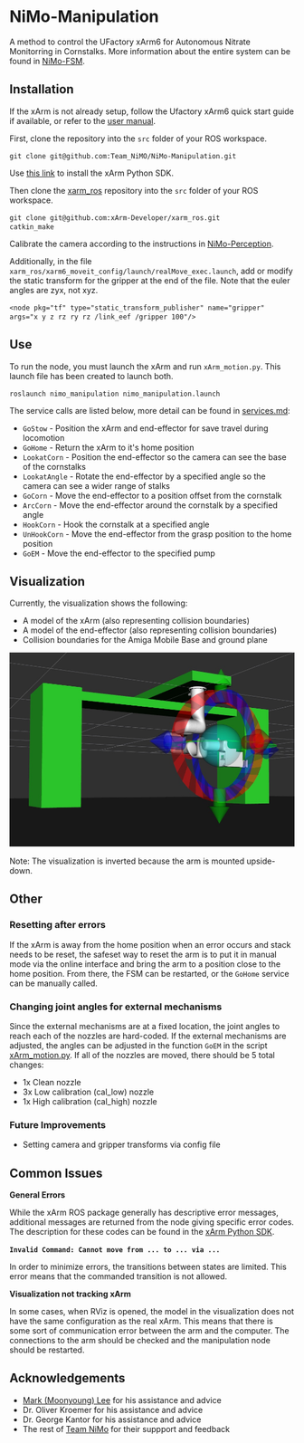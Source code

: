 # NiMo-Manipulation
A method to control the UFactory xArm6 for Autonomous Nitrate Monitorring in Cornstalks. More information about the entire system can be found in [NiMo-FSM](https://github.com/Team-NiMO/NiMo-FSM).

## Installation
If the xArm is not already setup, follow the Ufactory xArm6 quick start guide if available, or refer to the [user manual](http://download.ufactory.cc/xarm/en/xArm%20User%20Manual.pdf?v=1578910898247).

First, clone the repository into the `src` folder of your ROS workspace.
```
git clone git@github.com:Team_NiMO/NiMo-Manipulation.git
```

Use [this link](https://github.com/xArm-Developer/xArm-Python-SDK) to install the xArm Python SDK.

Then clone the [xarm_ros](https://github.com/xArm-Developer/xarm_ros) repository into the `src` folder of your ROS workspace.

```
git clone git@github.com:xArm-Developer/xarm_ros.git
catkin_make
```

Calibrate the camera according to the instructions in [NiMo-Perception](https://github.com/Team-NiMO/NiMo-Perception_v2/blob/main/docs/calibration.md).

Additionally, in the file `xarm_ros/xarm6_moveit_config/launch/realMove_exec.launch`, add or modify the static transform for the gripper at the end of the file. Note that the euler angles are zyx, not xyz.

```
<node pkg="tf" type="static_transform_publisher" name="gripper" args="x y z rz ry rz /link_eef /gripper 100"/>
```

## Use
To run the node, you must launch the xArm and run `xArm_motion.py`. This launch file has been created to launch both.

```
roslaunch nimo_manipulation nimo_manipulation.launch
```

The service calls are listed below, more detail can be found in [services.md](/docs/services.md):
- `GoStow` - Position the xArm and end-effector for save travel during locomotion
- `GoHome` - Return the xArm to it's home position
- `LookatCorn` - Position the end-effector so the camera can see the base of the cornstalks
- `LookatAngle` - Rotate the end-effector by a specified angle so the camera can see a wider range of stalks
- `GoCorn` - Move the end-effector to a position offset from the cornstalk
- `ArcCorn` - Move the end-effector around the cornstalk by a specified angle
- `HookCorn` - Hook the cornstalk at a specified angle
- `UnHookCorn` - Move the end-effector from the grasp position to the home position
- `GoEM` - Move the end-effector to the specified pump

## Visualization
Currently, the visualization shows the following:
- A model of the xArm (also representing collision boundaries)
- A model of the end-effector (also representing collision boundaries)
- Collision boundaries for the Amiga Mobile Base and ground plane

<img src="https://github.com/Team-NiMO/Nimo-Manipulation/blob/main/docs/collision_boxes.jpg" width="650">

Note: The visualization is inverted because the arm is mounted upside-down.

## Other
### Resetting after errors
If the xArm is away from the home position when an error occurs and stack needs to be reset, the safeset way to reset the arm is to put it in manual mode via the online interface and bring the arm to a position close to the home position. From there, the FSM can be restarted, or the `GoHome` service can be manually called.

### Changing joint angles for external mechanisms
Since the external mechanisms are at a fixed location, the joint angles to reach each of the nozzles are hard-coded. If the external mechanisms are adjusted, the angles can be adjusted in the function `GoEM` in the script [xArm_motion.py](/src/xArm_motion.py). If all of the nozzles are moved, there should be 5 total changes:
- 1x Clean nozzle
- 3x Low calibration (cal_low) nozzle
- 1x High calibration (cal_high) nozzle

### Future Improvements
- Setting camera and gripper transforms via config file

## Common Issues
**General Errors**

While the xArm ROS package generally has descriptive error messages, additional messages are returned from the node giving specific error codes. The description for these codes can be found in the [xArm Python SDK](https://github.com/xArm-Developer/xArm-Python-SDK/blob/master/doc/api/xarm_api_code.md).

**`Invalid Command: Cannot move from ... to ... via ...`** 

In order to minimize errors, the transitions between states are limited. This error means that the commanded transition is not allowed.

**Visualization not tracking xArm**

In some cases, when RViz is opened, the model in the visualization does not have the same configuration as the real xArm. This means that there is some sort of communication error between the arm and the computer. The connections to the arm should be checked and the manipulation node should be restarted.

## Acknowledgements
- [Mark (Moonyoung) Lee](https://github.com/markmlee) for his assistance and advice
- Dr. Oliver Kroemer for his assistance and advice
- Dr. George Kantor for his assistance and advice
- The rest of [Team NiMo](https://github.com/Team-NiMO) for their suppport and feedback
